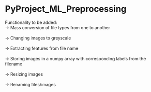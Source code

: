# PyProject_ML_Preprocessing

Functionality to be added:<br>
    -> Mass conversion of file types from one to another</br>
<br>-> Changing images to greyscale</br>
<br>-> Extracting features from file name</br>
   <br> -> Storing images in a numpy array with corresponding labels from the filename</br>
    <br>-> Resizing images</br>
    <br>-> Renaming files/images</br>
